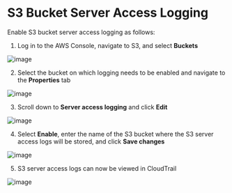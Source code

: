 # S3 Bucket Server Access Logging

Enable S3 bucket server access logging as follows:

1. Log in to the AWS Console, navigate to S3, and select **Buckets**

![image](https://user-images.githubusercontent.com/78450870/145221880-00120195-1c5c-4030-9e14-a77867e36cbe.png)

2. Select the bucket on which logging needs to be enabled and navigate to the **Properties** tab

![image](https://user-images.githubusercontent.com/78450870/145222061-f98b873b-8189-46c8-956f-a411aa60779e.png)

3. Scroll down to **Server access logging** and click **Edit**

![image](https://user-images.githubusercontent.com/78450870/145222188-946007d7-4817-4dca-bd8d-fdbd7e6e1826.png)

4. Select **Enable**, enter the name of the S3 bucket where the S3 server access logs will be stored, and click **Save changes**

![image](https://user-images.githubusercontent.com/78450870/145222363-f3d892cd-aacc-4a6a-9150-500c8a7946b4.png)

5. S3 server access logs can now be viewed in CloudTrail

![image](https://user-images.githubusercontent.com/78450870/145223163-e886b01a-e619-4fa1-ac29-b66f99218ea4.png)
